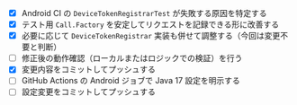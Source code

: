 - [x] Android CI の `DeviceTokenRegistrarTest` が失敗する原因を特定する
- [x] テスト用 `Call.Factory` を安定してリクエストを記録できる形に改善する
- [x] 必要に応じて `DeviceTokenRegistrar` 実装も併せて調整する（今回は変更不要と判断）
- [ ] 修正後の動作確認（ローカルまたはロジックでの検証）を行う
- [x] 変更内容をコミットしてプッシュする
- [ ] GitHub Actions の Android ジョブで Java 17 設定を明示する
- [ ] 設定変更をコミットしてプッシュする
